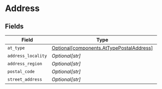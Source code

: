 # Address


## Fields

| Field                                                                                      | Type                                                                                       | Required                                                                                   | Description                                                                                |
| ------------------------------------------------------------------------------------------ | ------------------------------------------------------------------------------------------ | ------------------------------------------------------------------------------------------ | ------------------------------------------------------------------------------------------ |
| `at_type`                                                                                  | [Optional[components.AtTypePostalAddress]](../../models/components/attypepostaladdress.md) | :heavy_minus_sign:                                                                         | N/A                                                                                        |
| `address_locality`                                                                         | *Optional[str]*                                                                            | :heavy_minus_sign:                                                                         | N/A                                                                                        |
| `address_region`                                                                           | *Optional[str]*                                                                            | :heavy_minus_sign:                                                                         | N/A                                                                                        |
| `postal_code`                                                                              | *Optional[str]*                                                                            | :heavy_minus_sign:                                                                         | N/A                                                                                        |
| `street_address`                                                                           | *Optional[str]*                                                                            | :heavy_minus_sign:                                                                         | N/A                                                                                        |